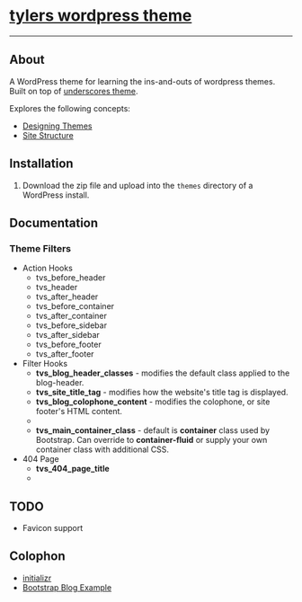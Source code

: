 # [tylers wordpress theme](https://github.com/tyler-vs/tylers-wordpress-theme)
---

## About

A WordPress theme for learning the ins-and-outs of wordpress themes. Built on top of [underscores theme](https://github.com/Automattic/_s). 

Explores the following concepts:

- [Designing Themes](https://codex.wordpress.org/Designing_Themes_for_Public_Release)
- [Site Structure](https://codex.wordpress.org/Site_Architecture_1.5)

## Installation

1. Download the zip file and upload into the `themes` directory of a WordPress install.

## Documentation

### Theme Filters

- Action Hooks
  + tvs_before_header
  + tvs_header
  + tvs_after_header
  + tvs_before_container
  + tvs_after_container
  + tvs_before_sidebar
  + tvs_after_sidebar
  + tvs_before_footer
  + tvs_after_footer
- Filter Hooks
  + __tvs_blog_header_classes__ - modifies the default class applied to the blog-header.
  + __tvs_site_title_tag__ - modifies how the website's title tag is displayed.
  + __tvs_blog_colophone_content__ - modifies the colophone, or site footer's HTML content.
  + 
  + __tvs_main_container_class__ - default is __container__ class used by Bootstrap. Can override to __container-fluid__ or supply your own container class with additional CSS.
- 404 Page
  + __tvs_404_page_title__    
  + 


## TODO

- Favicon support


## Colophon

- [initializr](http://www.initializr.com/)
- [Bootstrap Blog Example](http://getbootstrap.com/examples/blog/)